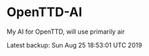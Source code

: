 # OpenTTD-AI
My AI for OpenTTD, will use primarily air

Latest backup: Sun Aug 25 18:53:01 UTC 2019
